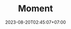---
title: "Moment"
description: ""
icon: "article"
date: "2023-08-20T02:45:07+07:00"
lastmod: "2023-08-20T02:45:07+07:00"
draft: true
toc: true
weight: 999
---